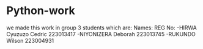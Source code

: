 # Python-work
we made this work in group 3 students which are:
Names:                                   REG No:
-HIRWA Cyuzuzo Cedric                    223013417
-NIYONIZERA Deborah                      223013745
-RUKUNDO Wilson                          223004931
